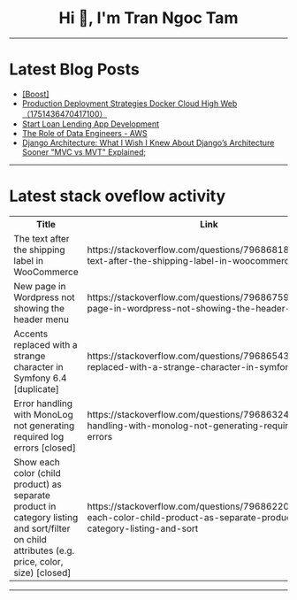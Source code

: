 <h1 align="center">Hi 👋, I'm Tran Ngoc Tam</h1>

---

# Latest Blog Posts 
<!-- BLOG-POST-LIST:START -->
- [[Boost]](https://dev.to/furudo_erika_7633eee4afa5/-3h3g)
- [Production Deployment Strategies Docker Cloud High Web（1751436470417100）](https://dev.to/member_35db4d53/production-deployment-strategies-docker-cloud-high-web1751436470417100-3m4h)
- [Start Loan Lending App Development](https://dev.to/david_beckam_df898f761b30/start-loan-lending-app-development-4enp)
- [The Role of Data Engineers - AWS](https://dev.to/o_mutwiri/the-role-of-data-engineers-aws-3g6j)
- [Django Architecture: What I Wish I Knew About Django’s Architecture Sooner &quot;MVC vs MVT&quot; Explained;](https://dev.to/annnab2222/django-architecture-what-i-wish-i-knew-about-djangos-architecture-sooner-mvc-vs-mvt-explained-3e6i)
<!-- BLOG-POST-LIST:END -->

---

# Latest stack oveflow activity
<table>
  <tr><th>Title</th><th>Link</th></tr>
  <!-- STACKOVERFLOW:START --><tr><td>The text after the shipping label in WooCommerce</td><td>https://stackoverflow.com/questions/79686818/the-text-after-the-shipping-label-in-woocommerce</td></tr><tr><td>New page in Wordpress not showing the header menu</td><td>https://stackoverflow.com/questions/79686759/new-page-in-wordpress-not-showing-the-header-menu</td></tr><tr><td>Accents replaced with a strange character in Symfony 6.4 [duplicate]</td><td>https://stackoverflow.com/questions/79686543/accents-replaced-with-a-strange-character-in-symfony-6-4</td></tr><tr><td>Error handling with MonoLog not generating required log errors [closed]</td><td>https://stackoverflow.com/questions/79686324/error-handling-with-monolog-not-generating-required-log-errors</td></tr><tr><td>Show each color &lpar;child product&rpar; as separate product in category listing and sort/filter on child attributes &lpar;e.g. price, color, size&rpar; [closed]</td><td>https://stackoverflow.com/questions/79686220/show-each-color-child-product-as-separate-product-in-category-listing-and-sort</td></tr><!-- STACKOVERFLOW:END -->
</table>

---


